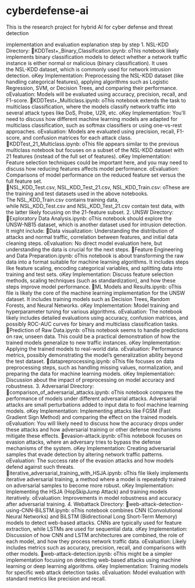 # cyberdefense-ai
This is the research project for hybrid AI for cyber defense and threat detection

implementation and evaluation explanation step by step
1. NSL-KDD Directory:
KDDTest+_Binary_Classification.ipynb:
oThis notebook likely implements binary classification models to detect whether a network traffic instance is either normal or malicious (binary classification). It uses the NSL-KDD dataset, which is commonly used for network intrusion detection.
oKey Implementation: Preprocessing the NSL-KDD dataset (like handling categorical features), applying algorithms such as Logistic Regression, SVM, or Decision Trees, and comparing their performance.
oEvaluation: Models will be evaluated using accuracy, precision, recall, and F1-score.
KDDTest+_Multiclass.ipynb:
oThis notebook extends the task to multiclass classification, where the models classify network traffic into several attack types like DoS, Probe, U2R, etc.
oKey Implementation: You’ll need to discuss how different machine learning models are adapted for multiclass classification, such as softmax classifiers or using one-vs-rest approaches.
oEvaluation: Models are evaluated using precision, recall, F1-score, and confusion matrices for each attack class.
KDDTest_21_Multiclass.ipynb:
oThis file appears similar to the previous multiclass notebook but focuses on a subset of the NSL-KDD dataset with 21 features (instead of the full set of features).
oKey Implementation: Feature selection techniques could be important here, and you may need to discuss how reducing features affects model performance.
oEvaluation: Comparisons of model performance on the reduced feature set versus the full feature set.
NSL_KDD_Test.csv, NSL_KDD_Test_21.csv, NSL_KDD_Train.csv:
oThese are the training and test datasets used in the above notebooks. The NSL_KDD_Train.csv contains training data, while NSL_KDD_Test.csv and NSL_KDD_Test_21.csv contain test data, with the latter likely focusing on the 21-feature subset.
2. UNSW Directory:
Exploratory Data Analysis.ipynb:
oThis notebook should explore the UNSW-NB15 dataset, which is another dataset used for intrusion detection. It might include:
Data visualization: Understanding the distribution of attacks and normal traffic, correlation between features, and initial data cleaning steps.
oEvaluation: No direct model evaluation here, but understanding the data is crucial for the next steps.
Feature Engineering and Data Preparation.ipynb:
oThis notebook is about transforming the raw data into a format suitable for machine learning algorithms. It includes steps like feature scaling, encoding categorical variables, and splitting data into training and test sets.
oKey Implementation: Discuss feature selection methods, scaling techniques (such as standardization), and how these steps improve model performance.
ML Models and Results.ipynb:
oThis file is likely the core of the machine learning implementation for the UNSW dataset. It includes training models such as Decision Trees, Random Forests, and Neural Networks.
oKey Implementation: Model training and hyperparameter tuning for various algorithms.
oEvaluation: The notebook likely includes detailed evaluations using accuracy, confusion matrices, and possibly ROC-AUC curves for binary and multiclass classification tasks.
Prediction of Raw Data.ipynb:
oThis notebook seems to handle predictions on raw, unseen data. This could be a practical demonstration of how the trained models generalize to new traffic instances.
oKey Implementation: Applying the trained models to real-world data.
oEvaluation: Performance metrics, possibly demonstrating the model’s generalization ability beyond the test dataset.
datapreprocessing.ipynb:
oThis file focuses on data preprocessing steps, such as handling missing values, normalization, and preparing the data for machine learning models.
oKey Implementation: Discussion about the impact of preprocessing on model accuracy and robustness.
3. Adversarial Directory:
comparison_of_adversarial_attacks.ipynb:
oThis notebook compares the performance of models under different adversarial attacks. Adversarial attacks are small perturbations added to input data to fool machine learning models.
oKey Implementation: Implementing attacks like FGSM (Fast Gradient Sign Method) and comparing the effect on the trained models.
oEvaluation: You will likely need to discuss how the accuracy drops under these attacks and how adversarial training or other defense mechanisms mitigate these effects.
evasion-attack.ipynb:
oThis notebook focuses on evasion attacks, where an adversary tries to bypass the defense mechanisms of the system.
oKey Implementation: Creating adversarial samples that evade detection by altering network traffic patterns.
oEvaluation: The success rate of the evasion attacks and how models defend against such threats.
iterative_adversarial_training_with_HSJA.ipynb:
oThis file likely implements iterative adversarial training, a method where a model is repeatedly trained on adversarial samples to become more robust.
oKey Implementation: Implementing the HSJA (HopSkipJump Attack) and training models iteratively.
oEvaluation: Improvements in model robustness and accuracy after adversarial training.
4. Webattack Directory:
web-attack-detection-using-CNN-BiLSTM.ipynb:
oThis notebook combines CNN (Convolutional Neural Networks) and BiLSTM (Bidirectional Long Short-Term Memory) models to detect web-based attacks. CNNs are typically used for feature extraction, while LSTMs are used for sequential data.
oKey Implementation: Discussion of how CNN and LSTM architectures are combined, the role of each model, and how they process network traffic data.
oEvaluation: Likely includes metrics such as accuracy, precision, recall, and comparisons with other models.
web-attack-detection.ipynb:
oThis might be a simpler implementation focusing on detecting web-based attacks using machine learning or deep learning algorithms.
oKey Implementation: Training models for specific web attack detection tasks.
oEvaluation: Model evaluation with standard metrics like precision and recall.
